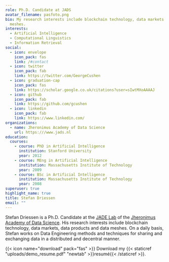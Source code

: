 ```yaml
---
role: Ph.D. Candidate at JADS
avatar_filename: pasfoto.png
bio: My research interests include blockchain technology, data markets and data
  meshes.
interests:
  - Artificial Intelligence
  - Computational Linguistics
  - Information Retrieval
social:
  - icon: envelope
    icon_pack: fas
    link: /#contact
  - icon: twitter
    icon_pack: fab
    link: https://twitter.com/GeorgeCushen
  - icon: graduation-cap
    icon_pack: fas
    link: https://scholar.google.co.uk/citations?user=sIwtMXoAAAAJ
  - icon: github
    icon_pack: fab
    link: https://github.com/gcushen
  - icon: linkedin
    icon_pack: fab
    link: https://www.linkedin.com/
organizations:
  - name: Jheronimus Academy of Data Science
    url: https:///www.jads.nl
education:
  courses:
    - course: PhD in Artificial Intelligence
      institution: Stanford University
      year: 2012
    - course: MEng in Artificial Intelligence
      institution: Massachusetts Institute of Technology
      year: 2009
    - course: BSc in Artificial Intelligence
      institution: Massachusetts Institute of Technology
      year: 2008
superuser: true
highlight_name: true
title: Stefan Driessen
email: ""
---
```

Stefan Driessen is a Ph.D. Candidate at the [JADE Lab](https://jade-lab.github.io/) of the [Jheronimus Academy of Data Science](https://www.jads.nl/). His research interests include blockchain technology, data markets, data products and data meshes. On a daily basis, Stefan works on Data Engineering methods and techniques for sharing and exchanging data in a distributed and decentral manner.

{{< icon name="download" pack="fas" >}} Download my {{< staticref "uploads/demo_resume.pdf" "newtab" >}}resumé{{< /staticref >}}.